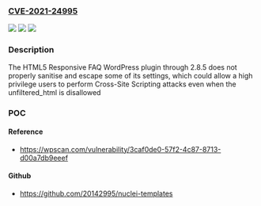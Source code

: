 ### [CVE-2021-24995](https://cve.mitre.org/cgi-bin/cvename.cgi?name=CVE-2021-24995)
![](https://img.shields.io/static/v1?label=Product&message=HTML5%20Responsive%20FAQ&color=blue)
![](https://img.shields.io/static/v1?label=Version&message=2.8.5%3C%3D%202.8.5%20&color=brighgreen)
![](https://img.shields.io/static/v1?label=Vulnerability&message=CWE-79%20Cross-site%20Scripting%20(XSS)&color=brighgreen)

### Description

The HTML5 Responsive FAQ WordPress plugin through 2.8.5 does not properly sanitise and escape some of its settings, which could allow a high privilege users to perform Cross-Site Scripting attacks even when the unfiltered_html is disallowed

### POC

#### Reference
- https://wpscan.com/vulnerability/3caf0de0-57f2-4c87-8713-d00a7db9eeef

#### Github
- https://github.com/20142995/nuclei-templates

